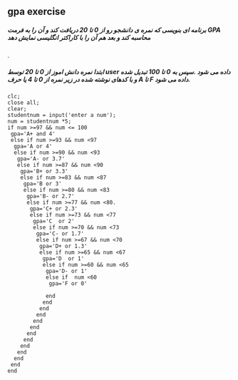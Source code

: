 ## gpa exercise
##### برنامه ای بنویسی که نمره ی دانشجو رو از 0 تا 20 دریافت کند و آن را به فرمت GPA محاسبه کند و بعد هم آن را با کاراکتر انگلیسی نمایش دهد
.
##### ابتدا نمره دانش اموز از 0 تا 20 توسط user داده می شود .سپس به 0 تا 100 تبدیل شده و با کدهای نوشته شده در زیر نمره از 0 تا 4 یا حرف A تا F داده می شود.
```
clc;
close all;
clear;
studentnum = input('enter a num');
num = studentnum *5;
if num >=97 && num <= 100
 gpa='A+ and 4'
 else if num >=93 && num <97
  gpa='A or 4'
  else if num >=90 && num <93
   gpa='A- or 3.7'
   else if num >=87 && num <90
    gpa='B+ or 3.3'
    else if num >=83 && num <87
     gpa='B or 3'
     else if num >=80 && num <83
      gpa='B- or 2.7'
      else if num >=77 && num <80.          
       gpa='C+ or 2.3'
       else if num >=73 && num <77
        gpa='C  or 2'
        else if num >=70 && num <73
         gpa='C- or 1.7'
         else if num >=67 && num <70
          gpa='D+ or 1.3'
          else if num >=65 && num <67
           gpa='D  or 1'
           else if num >=60 && num <65
            gpa='D- or 1'
            else if  num <60
             gpa='F or 0'
    
            end 
           end
          end
         end
        end
       end
      end 
     end
    end
   end
  end
 end
end
```


